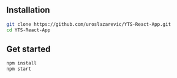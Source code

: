 ## Installation

```bash
git clone https://github.com/uroslazarevic/YTS-React-App.git
cd YTS-React-App
```

## Get started

```bash
npm install
npm start
```

